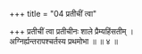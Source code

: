 +++
title = "04 प्रतीचीं त्वा"

+++
प्रतीचीं त्वा प्रतीचीनः शाले प्रैम्यहिंसतीम् ।  
अग्निर्ह्यन्तरापश्चर्तस्य प्रथमोभा ॥ ॥ ४ ॥